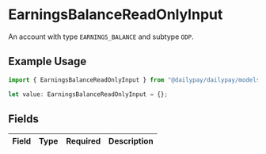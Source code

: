 # EarningsBalanceReadOnlyInput

An account with type `EARNINGS_BALANCE` and subtype `ODP`.

## Example Usage

```typescript
import { EarningsBalanceReadOnlyInput } from "@dailypay/dailypay/models";

let value: EarningsBalanceReadOnlyInput = {};
```

## Fields

| Field       | Type        | Required    | Description |
| ----------- | ----------- | ----------- | ----------- |